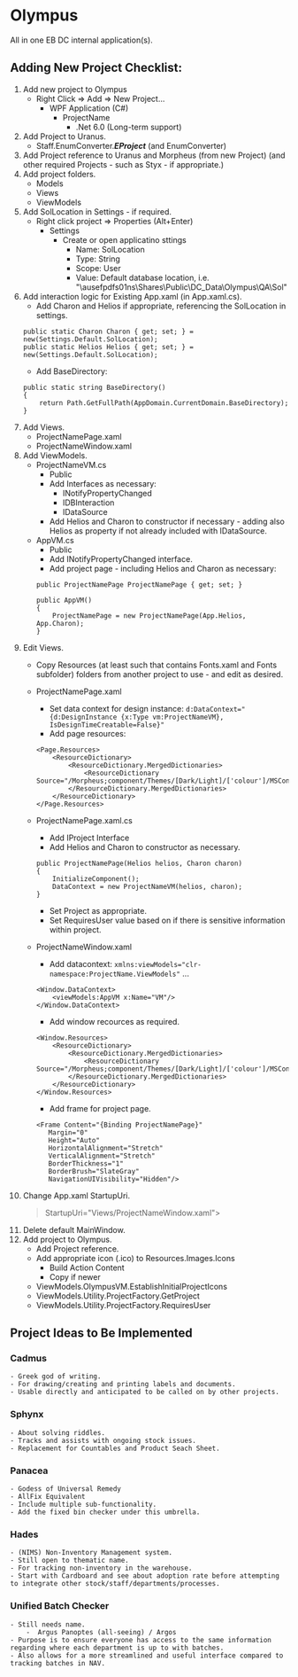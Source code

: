 # Olympus
All in one EB DC internal application(s).

## Adding New Project Checklist:
1. Add new project to Olympus
    - Right Click => Add => New Project...
        - WPF Application (C#)
            - ProjectName
                - .Net 6.0 (Long-term support)
1. Add Project to Uranus.
    - Staff.EnumConverter.***EProject*** (and EnumConverter)
1. Add Project reference to Uranus and Morpheus (from new Project) (and other required Projects - such as Styx - if appropriate.)
1. Add project folders.
    - Models
    - Views
    - ViewModels
1. Add SolLocation in Settings - if required.
    - Right click project => Properties (Alt+Enter)
        - Settings
            - Create or open applicatino sttings
                - Name: SolLocation
                - Type: String
                - Scope: User
                - Value: Default database location, i.e. "\\ausefpdfs01ns\Shares\Public\DC_Data\Olympus\QA\Sol"
1. Add interaction logic for Existing App.xaml (in App.xaml.cs).
    - Add Charon and Helios if appropriate, referencing the SolLocation in settings.
    ```    
    public static Charon Charon { get; set; } = new(Settings.Default.SolLocation);
    public static Helios Helios { get; set; } = new(Settings.Default.SolLocation);
    ```
    - Add BaseDirectory:
    ```
    public static string BaseDirectory()
    {
        return Path.GetFullPath(AppDomain.CurrentDomain.BaseDirectory);
    }
    ```
1. Add Views.
    - ProjectNamePage.xaml
    - ProjectNameWindow.xaml
1. Add ViewModels.
    - ProjectNameVM.cs
        - Public
        - Add Interfaces as necessary:
            - INotifyPropertyChanged
            - IDBInteraction
            - IDataSource
        - Add Helios and Charon to constructor if necessary - adding also Helios as property if not already included with IDataSource.
    - AppVM.cs
        - Public
        - Add INotifyPropertyChanged interface.
        - Add project page - including Helios and Charon as necessary:
        ```
        public ProjectNamePage ProjectNamePage { get; set; }

        public AppVM()
        {
            ProjectNamePage = new ProjectNamePage(App.Helios, App.Charon); 
        }
        ```
1. Edit Views.
    - Copy Resources (at least such that contains Fonts.xaml and Fonts subfolder) folders from another project to use - and edit as desired.
    - ProjectNamePage.xaml
        - Set data context for design instance:
        `d:DataContext="{d:DesignInstance {x:Type vm:ProjectNameVM}, IsDesignTimeCreatable=False}"`
        - Add page resources:
        ```
        <Page.Resources>
            <ResourceDictionary>
                <ResourceDictionary.MergedDictionaries>
                    <ResourceDictionary Source="/Morpheus;component/Themes/[Dark/Light]/['colour']/MSControls.Core.Implicit.xaml"/>
                </ResourceDictionary.MergedDictionaries>
            </ResourceDictionary>
        </Page.Resources>
        ```
    - ProjectNamePage.xaml.cs
        - Add IProject Interface
        - Add Helios and Charon to constructor as necessary.
        ```
        public ProjectNamePage(Helios helios, Charon charon)
        {
            InitializeComponent();
            DataContext = new ProjectNameVM(helios, charon);
        }
        ```
        - Set Project as appropriate.
        - Set RequiresUser value based on if there is sensitive information within project.
       
    - ProjectNameWindow.xaml
        - Add datacontext:
        `xmlns:viewModels="clr-namespace:ProjectName.ViewModels"`
        ...
        ```
        <Window.DataContext>
            <viewModels:AppVM x:Name="VM"/>
        </Window.DataContext>
        ```
        - Add window recources as required.
        ```
        <Window.Resources>
            <ResourceDictionary>
                <ResourceDictionary.MergedDictionaries>
                    <ResourceDictionary Source="/Morpheus;component/Themes/[Dark/Light]/['colour']/MSControls.Core.Implicit.xaml"/>
                </ResourceDictionary.MergedDictionaries>
            </ResourceDictionary>
        </Window.Resources>
        ```
        - Add frame for project page.
        ```
        <Frame Content="{Binding ProjectNamePage}"
           Margin="0"
           Height="Auto" 
           HorizontalAlignment="Stretch" 
           VerticalAlignment="Stretch"
           BorderThickness="1" 
           BorderBrush="SlateGray"
           NavigationUIVisibility="Hidden"/>
        ```
1. Change App.xaml StartupUri.
    > StartupUri="Views/ProjectNameWindow.xaml">
1. Delete default MainWindow.
1. Add project to Olympus.
    - Add Project reference.
    - Add appropriate icon (.ico) to Resources.Images.Icons
      - Build Action Content
      - Copy if newer
    - ViewModels.OlympusVM.EstablishInitialProjectIcons
    - ViewModels.Utility.ProjectFactory.GetProject
    - ViewModels.Utility.ProjectFactory.RequiresUser
    
    
## Project Ideas to Be Implemented

### Cadmus
    - Greek god of writing.
    - For drawing/creating and printing labels and documents.
    - Usable directly and anticipated to be called on by other projects.

### Sphynx
    - About solving riddles.
    - Tracks and assists with ongoing stock issues.
    - Replacement for Countables and Product Seach Sheet.
    
### Panacea 
    - Godess of Universal Remedy
    - AllFix Equivalent
    - Include multiple sub-functionality.
    - Add the fixed bin checker under this umbrella.
    
### Hades
    - (NIMS) Non-Inventory Management system.
    - Still open to thematic name.
    - For tracking non-inventory in the warehouse.
    - Start with Cardboard and see about adoption rate before attempting to integrate other stock/staff/departments/processes.
    
### Unified Batch Checker
    - Still needs name.
        -  Argus Panoptes (all-seeing) / Argos 
    - Purpose is to ensure everyone has access to the same information regarding where each department is up to with batches.
    - Also allows for a more streamlined and useful interface compared to tracking batches in NAV.
    

